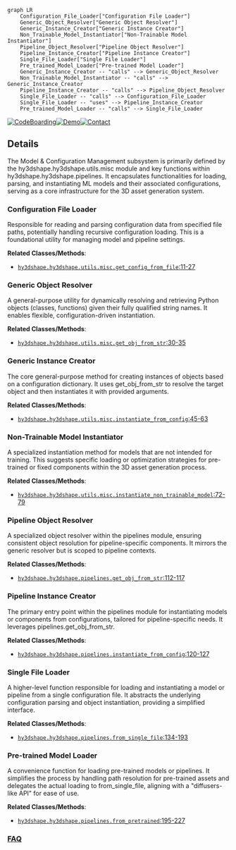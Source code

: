 ```mermaid
graph LR
    Configuration_File_Loader["Configuration File Loader"]
    Generic_Object_Resolver["Generic Object Resolver"]
    Generic_Instance_Creator["Generic Instance Creator"]
    Non_Trainable_Model_Instantiator["Non-Trainable Model Instantiator"]
    Pipeline_Object_Resolver["Pipeline Object Resolver"]
    Pipeline_Instance_Creator["Pipeline Instance Creator"]
    Single_File_Loader["Single File Loader"]
    Pre_trained_Model_Loader["Pre-trained Model Loader"]
    Generic_Instance_Creator -- "calls" --> Generic_Object_Resolver
    Non_Trainable_Model_Instantiator -- "calls" --> Generic_Instance_Creator
    Pipeline_Instance_Creator -- "calls" --> Pipeline_Object_Resolver
    Single_File_Loader -- "calls" --> Configuration_File_Loader
    Single_File_Loader -- "uses" --> Pipeline_Instance_Creator
    Pre_trained_Model_Loader -- "calls" --> Single_File_Loader
```

[![CodeBoarding](https://img.shields.io/badge/Generated%20by-CodeBoarding-9cf?style=flat-square)](https://github.com/CodeBoarding/GeneratedOnBoardings)[![Demo](https://img.shields.io/badge/Try%20our-Demo-blue?style=flat-square)](https://www.codeboarding.org/demo)[![Contact](https://img.shields.io/badge/Contact%20us%20-%20contact@codeboarding.org-lightgrey?style=flat-square)](mailto:contact@codeboarding.org)

## Details

The Model & Configuration Management subsystem is primarily defined by the hy3dshape.hy3dshape.utils.misc module and key functions within hy3dshape.hy3dshape.pipelines. It encapsulates functionalities for loading, parsing, and instantiating ML models and their associated configurations, serving as a core infrastructure for the 3D asset generation system.

### Configuration File Loader
Responsible for reading and parsing configuration data from specified file paths, potentially handling recursive configuration loading. This is a foundational utility for managing model and pipeline settings.


**Related Classes/Methods**:

- <a href="https://github.com/Tencent-Hunyuan/Hunyuan3D-2.1/blob/main/hy3dshape/hy3dshape/utils/misc.py#L11-L27" target="_blank" rel="noopener noreferrer">`hy3dshape.hy3dshape.utils.misc.get_config_from_file`:11-27</a>


### Generic Object Resolver
A general-purpose utility for dynamically resolving and retrieving Python objects (classes, functions) given their fully qualified string names. It enables flexible, configuration-driven instantiation.


**Related Classes/Methods**:

- <a href="https://github.com/Tencent-Hunyuan/Hunyuan3D-2.1/blob/main/hy3dshape/hy3dshape/utils/misc.py#L30-L35" target="_blank" rel="noopener noreferrer">`hy3dshape.hy3dshape.utils.misc.get_obj_from_str`:30-35</a>


### Generic Instance Creator
The core general-purpose method for creating instances of objects based on a configuration dictionary. It uses get_obj_from_str to resolve the target object and then instantiates it with provided arguments.


**Related Classes/Methods**:

- <a href="https://github.com/Tencent-Hunyuan/Hunyuan3D-2.1/blob/main/hy3dshape/hy3dshape/utils/misc.py#L45-L63" target="_blank" rel="noopener noreferrer">`hy3dshape.hy3dshape.utils.misc.instantiate_from_config`:45-63</a>


### Non-Trainable Model Instantiator
A specialized instantiation method for models that are not intended for training. This suggests specific loading or optimization strategies for pre-trained or fixed components within the 3D asset generation process.


**Related Classes/Methods**:

- <a href="https://github.com/Tencent-Hunyuan/Hunyuan3D-2.1/blob/main/hy3dshape/hy3dshape/utils/misc.py#L72-L79" target="_blank" rel="noopener noreferrer">`hy3dshape.hy3dshape.utils.misc.instantiate_non_trainable_model`:72-79</a>


### Pipeline Object Resolver
A specialized object resolver within the pipelines module, ensuring consistent object resolution for pipeline-specific components. It mirrors the generic resolver but is scoped to pipeline contexts.


**Related Classes/Methods**:

- <a href="https://github.com/Tencent-Hunyuan/Hunyuan3D-2.1/blob/main/hy3dshape/hy3dshape/pipelines.py#L112-L117" target="_blank" rel="noopener noreferrer">`hy3dshape.hy3dshape.pipelines.get_obj_from_str`:112-117</a>


### Pipeline Instance Creator
The primary entry point within the pipelines module for instantiating models or components from configurations, tailored for pipeline-specific needs. It leverages pipelines.get_obj_from_str.


**Related Classes/Methods**:

- <a href="https://github.com/Tencent-Hunyuan/Hunyuan3D-2.1/blob/main/hy3dshape/hy3dshape/pipelines.py#L120-L127" target="_blank" rel="noopener noreferrer">`hy3dshape.hy3dshape.pipelines.instantiate_from_config`:120-127</a>


### Single File Loader
A higher-level function responsible for loading and instantiating a model or pipeline from a single configuration file. It abstracts the underlying configuration parsing and object instantiation, providing a simplified interface.


**Related Classes/Methods**:

- <a href="https://github.com/Tencent-Hunyuan/Hunyuan3D-2.1/blob/main/hy3dshape/hy3dshape/pipelines.py#L134-L193" target="_blank" rel="noopener noreferrer">`hy3dshape.hy3dshape.pipelines.from_single_file`:134-193</a>


### Pre-trained Model Loader
A convenience function for loading pre-trained models or pipelines. It simplifies the process by handling path resolution for pre-trained assets and delegates the actual loading to from_single_file, aligning with a "diffusers-like API" for ease of use.


**Related Classes/Methods**:

- <a href="https://github.com/Tencent-Hunyuan/Hunyuan3D-2.1/blob/main/hy3dshape/hy3dshape/pipelines.py#L195-L227" target="_blank" rel="noopener noreferrer">`hy3dshape.hy3dshape.pipelines.from_pretrained`:195-227</a>




### [FAQ](https://github.com/CodeBoarding/GeneratedOnBoardings/tree/main?tab=readme-ov-file#faq)